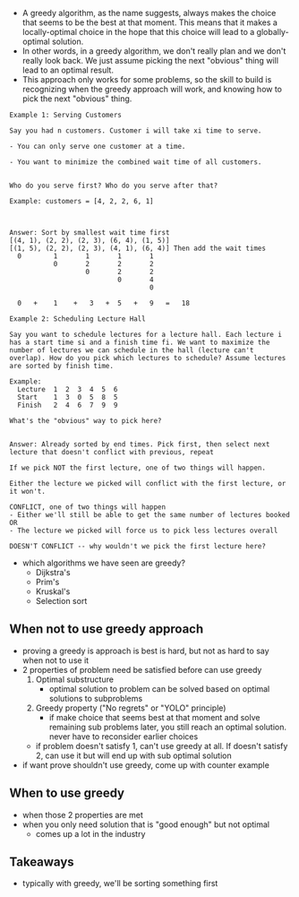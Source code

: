 - A greedy algorithm, as the name suggests, always makes the choice that seems to be the best at that moment. This means that it makes a locally-optimal choice in the hope that this choice will lead to a globally-optimal solution.
- In other words, in a greedy algorithm, we don't really plan and we don't really look back. We just assume picking the next "obvious" thing will lead to an optimal result.
- This approach only works for some problems, so the skill to build is recognizing when the greedy approach will work, and knowing how to pick the next "obvious" thing.

```
Example 1: Serving Customers

Say you had n customers. Customer i will take xi time to serve.

- You can only serve one customer at a time.
    
- You want to minimize the combined wait time of all customers.
    

Who do you serve first? Who do you serve after that?

Example: customers = [4, 2, 2, 6, 1]



Answer: Sort by smallest wait time first 
[(4, 1), (2, 2), (2, 3), (6, 4), (1, 5)] 
[(1, 5), (2, 2), (2, 3), (4, 1), (6, 4)] Then add the wait times
  0        1       1       1       1
           0       2       2       2
                   0       2       2
                           0       4
                                   0
                                   
  0   +    1    +   3   +  5   +   9   =   18
```

```
Example 2: Scheduling Lecture Hall

Say you want to schedule lectures for a lecture hall. Each lecture i has a start time si and a finish time fi. We want to maximize the number of lectures we can schedule in the hall (lecture can't overlap). How do you pick which lectures to schedule? Assume lectures are sorted by finish time.

Example:  
  Lecture  1  2  3  4  5  6  
  Start    1  3  0  5  8  5  
  Finish   2  4  6  7  9  9

What's the "obvious" way to pick here?


Answer: Already sorted by end times. Pick first, then select next lecture that doesn't conflict with previous, repeat

If we pick NOT the first lecture, one of two things will happen.

Either the lecture we picked will conflict with the first lecture, or it won't.

CONFLICT, one of two things will happen
- Either we'll still be able to get the same number of lectures booked OR
- The lecture we picked will force us to pick less lectures overall

DOESN'T CONFLICT -- why wouldn't we pick the first lecture here?
```

- which algorithms we have seen are greedy?
	- Dijkstra's
	- Prim's
	- Kruskal's
	- Selection sort
## When not to use greedy approach
- proving a greedy is approach is best is hard, but not as hard to say when not to use it
- 2 properties of problem need be satisfied before can use greedy
	1. Optimal substructure
		 - optimal solution to problem can be solved based on optimal solutions to subproblems
	2. Greedy property ("No regrets" or "YOLO" principle)
	     - if make choice that seems best at that moment and solve remaining sub problems later, you still reach an optimal solution. never have to reconsider earlier choices
	- if problem doesn't satisfy 1, can't use greedy at all. If doesn't satisfy 2, can use it but will end up with sub optimal solution
- if want prove shouldn't use greedy, come up with counter example

## When to use greedy
- when those 2 properties are met
- when you only need solution that is "good enough" but not optimal
	- comes up a lot in the industry
## Takeaways
- typically with greedy, we'll be sorting something first